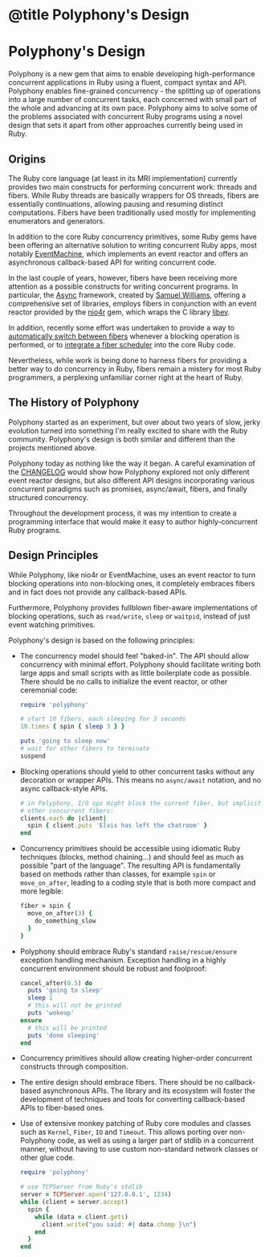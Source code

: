 # @title Polyphony's Design

# Polyphony's Design

Polyphony is a new gem that aims to enable developing high-performance
concurrent applications in Ruby using a fluent, compact syntax and API.
Polyphony enables fine-grained concurrency - the splitting up of operations into
a large number of concurrent tasks, each concerned with small part of the whole
and advancing at its own pace. Polyphony aims to solve some of the problems
associated with concurrent Ruby programs using a novel design that sets it apart
from other approaches currently being used in Ruby.

## Origins

The Ruby core language (at least in its MRI implementation) currently provides
two main constructs for performing concurrent work: threads and fibers. While
Ruby threads are basically wrappers for OS threads, fibers are essentially
continuations, allowing pausing and resuming distinct computations. Fibers have
been traditionally used mostly for implementing enumerators and generators.

In addition to the core Ruby concurrency primitives, some Ruby gems have been
offering an alternative solution to writing concurrent Ruby apps, most notably
[EventMachine](https://github.com/eventmachine/eventmachine/), which implements
an event reactor and offers an asynchronous callback-based API for writing
concurrent code.

In the last couple of years, however, fibers have been receiving more attention
as a possible constructs for writing concurrent programs. In particular, the
[Async](https://github.com/socketry/async) framework, created by [Samuel
Williams](https://github.com/ioquatix), offering a comprehensive set of
libraries, employs fibers in conjunction with an event reactor provided by the
[nio4r](https://github.com/socketry/nio4r) gem, which wraps the C
library [libev](http://software.schmorp.de/pkg/libev.html).

In addition, recently some effort was undertaken to provide a way to
[automatically switch between fibers](https://bugs.ruby-lang.org/issues/13618)
whenever a blocking operation is performed, or to [integrate a fiber
scheduler](https://bugs.ruby-lang.org/issues/16786) into the core Ruby code.

Nevertheless, while work is being done to harness fibers for providing a better
way to do concurrency in Ruby, fibers remain a mistery for most Ruby
programmers, a perplexing unfamiliar corner right at the heart of Ruby.

## The History of Polyphony

Polyphony started as an experiment, but over about two years of slow, jerky
evolution turned into something I'm really excited to share with the Ruby
community. Polyphony's design is both similar and different than the projects
mentioned above.

Polyphony today as nothing like the way it began. A careful examination of the
[CHANGELOG](https://github.com/digital-fabric/polyphony/blob/master/CHANGELOG.md)
would show how Polyphony explored not only different event reactor designs, but
also different API designs incorporating various concurrent paradigms such as
promises, async/await, fibers, and finally structured concurrency.

Throughout the development process, it was my intention to create a programming
interface that would make it easy to author highly-concurrent Ruby programs.

## Design Principles

While Polyphony, like nio4r or EventMachine, uses an event reactor to turn
blocking operations into non-blocking ones, it completely embraces fibers and in
fact does not provide any callback-based APIs.

Furthermore, Polyphony provides fullblown fiber-aware implementations of
blocking operations, such as `read/write`, `sleep` or `waitpid`, instead of just
event watching primitives.

Polyphony's design is based on the following principles:

- The concurrency model should feel "baked-in". The API should allow
  concurrency with minimal effort. Polyphony should facilitate writing both
  large apps and small scripts with as little boilerplate code as possible.
  There should be no calls to initialize the event reactor, or other ceremonial
  code:

  ```ruby
  require 'polyphony'

  # start 10 fibers, each sleeping for 3 seconds
  10.times { spin { sleep 3 } }

  puts 'going to sleep now'
  # wait for other fibers to terminate
  suspend
  ```

- Blocking operations should yield to other concurrent tasks without any
  decoration or wrapper APIs. This means no `async/await` notation, and no
  async callback-style APIs.

  ```ruby
  # in Polyphony, I/O ops might block the current fiber, but implicitly yield to
  # other concurrent fibers:
  clients.each do |client|
    spin { client.puts 'Elvis has left the chatroom' }
  end
  ```

- Concurrency primitives should be accessible using idiomatic Ruby techniques
  (blocks, method chaining...) and should feel as much as possible "part of the
  language". The resulting API is fundamentally based on methods rather than classes,
  for example `spin` or `move_on_after`, leading to a coding style that is both
  more compact and more legible:

  ```ruby
  fiber = spin {
    move_on_after(3) {
      do_something_slow
    }
  }
  ```

- Polyphony should embrace Ruby's standard `raise/rescue/ensure` exception
  handling mechanism. Exception handling in a highly concurrent environment
  should be robust and foolproof:

  ```ruby
  cancel_after(0.5) do
    puts 'going to sleep'
    sleep 1
    # this will not be printed
    puts 'wokeup'
  ensure
    # this will be printed
    puts 'done sleeping'
  end
  ```

- Concurrency primitives should allow creating higher-order concurrent
  constructs through composition.

- The entire design should embrace fibers. There should be no callback-based
  asynchronous APIs. The library and its ecosystem will foster the development
  of techniques and tools for converting callback-based APIs to fiber-based ones.

- Use of extensive monkey patching of Ruby core modules and classes such as
  `Kernel`, `Fiber`, `IO` and `Timeout`. This allows porting over non-Polyphony
  code, as well as using a larger part of stdlib in a concurrent manner, without
  having to use custom non-standard network classes or other glue code.

  ```ruby
  require 'polyphony'

  # use TCPServer from Ruby's stdlib
  server = TCPServer.open('127.0.0.1', 1234)
  while (client = server.accept)
    spin {
      while (data = client.gets)
        client.write("you said: #{ data.chomp }\n")
      end
    }
  end
  ```
